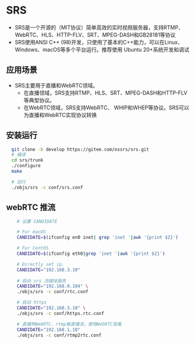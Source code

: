 # SRS
  - SRS是一个开源的（MIT协议）简单高效的实时视频服务器，支持RTMP、WebRTC、HLS、HTTP-FLV、SRT、MPEG-DASH和GB28181等协议
  - SRS使用ANSI C++ (98)开发，只使用了基本的C++能力，可以在Linux、Windows、macOS等多个平台运行。推荐使用 Ubuntu 20+系统开发和调试

## 应用场景
* SRS主要用于直播和WebRTC领域。
  - 在直播领域，SRS支持RTMP、HLS、SRT、MPEG-DASH和HTTP-FLV等典型协议。
  - 在WebRTC领域，SRS支持WebRTC、 WHIP和WHEP等协议。SRS可以为直播和WebRTC实现协议转换

## 安装运行
```bash
  git clone -b develop https://gitee.com/ossrs/srs.git
  # 编译
  cd srs/trunk
  ./configure
  make

  # 运行
  ./objs/srs -c conf/srs.conf
```

## webRTC 推流
```bash
    # 设置 CANDIDATE

    # For macOS
    CANDIDATE=$(ifconfig en0 inet| grep 'inet '|awk '{print $2}')

    # For CentOS
    CANDIDATE=$(ifconfig eth0|grep 'inet '|awk '{print $2}')

    # Directly set ip.
    CANDIDATE="192.168.3.10"
   
    # 启动 srs 流媒体服务
    CANDIDATE="192.168.0.104" \
    ./objs/srs -c conf/rtc.conf

    # 启动 https
    CANDIDATE="192.168.3.10" \
    ./objs/srs -c conf/https.rtc.conf

    # 直播转WebRTC，rtmp推直播流，使用WebRTC观看
    CANDIDATE="192.168.1.10"
    ./objs/srs -c conf/rtmp2rtc.conf
```


